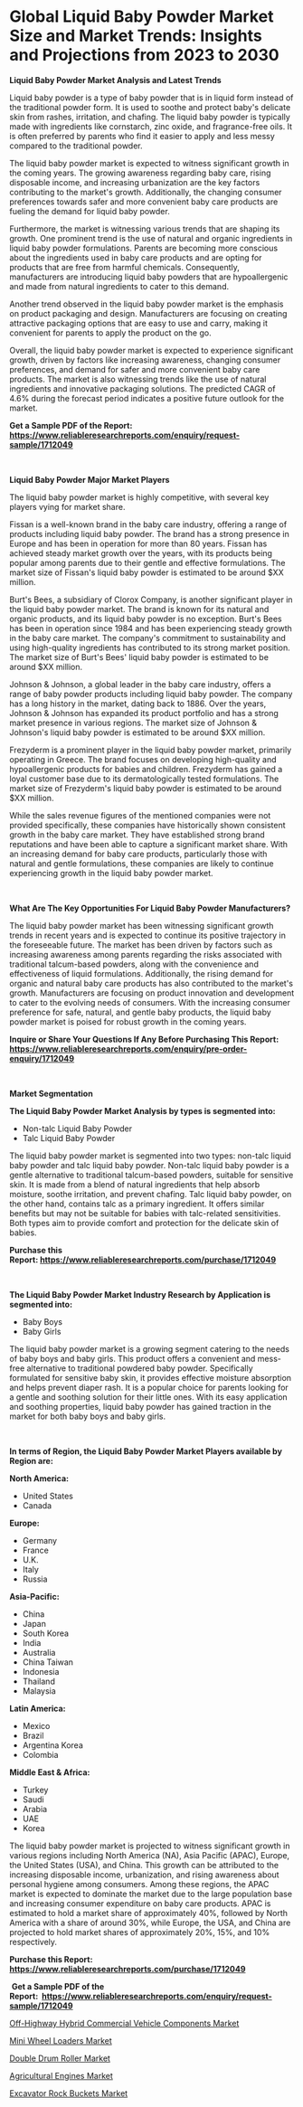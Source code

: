 <p><h1>Global Liquid Baby Powder Market Size and Market Trends: Insights and Projections from 2023 to 2030</h1></p><p><strong>Liquid Baby Powder Market Analysis and Latest Trends</strong></p>
<p><p>Liquid baby powder is a type of baby powder that is in liquid form instead of the traditional powder form. It is used to soothe and protect baby's delicate skin from rashes, irritation, and chafing. The liquid baby powder is typically made with ingredients like cornstarch, zinc oxide, and fragrance-free oils. It is often preferred by parents who find it easier to apply and less messy compared to the traditional powder.</p><p>The liquid baby powder market is expected to witness significant growth in the coming years. The growing awareness regarding baby care, rising disposable income, and increasing urbanization are the key factors contributing to the market's growth. Additionally, the changing consumer preferences towards safer and more convenient baby care products are fueling the demand for liquid baby powder.</p><p>Furthermore, the market is witnessing various trends that are shaping its growth. One prominent trend is the use of natural and organic ingredients in liquid baby powder formulations. Parents are becoming more conscious about the ingredients used in baby care products and are opting for products that are free from harmful chemicals. Consequently, manufacturers are introducing liquid baby powders that are hypoallergenic and made from natural ingredients to cater to this demand.</p><p>Another trend observed in the liquid baby powder market is the emphasis on product packaging and design. Manufacturers are focusing on creating attractive packaging options that are easy to use and carry, making it convenient for parents to apply the product on the go.</p><p>Overall, the liquid baby powder market is expected to experience significant growth, driven by factors like increasing awareness, changing consumer preferences, and demand for safer and more convenient baby care products. The market is also witnessing trends like the use of natural ingredients and innovative packaging solutions. The predicted CAGR of 4.6% during the forecast period indicates a positive future outlook for the market.</p></p>
<p><strong>Get a Sample PDF of the Report:&nbsp; <a href="https://www.reliableresearchreports.com/enquiry/request-sample/1712049">https://www.reliableresearchreports.com/enquiry/request-sample/1712049</a></strong></p>
<p>&nbsp;</p>
<p><strong>Liquid Baby Powder Major Market Players</strong></p>
<p><p>The liquid baby powder market is highly competitive, with several key players vying for market share. </p><p>Fissan is a well-known brand in the baby care industry, offering a range of products including liquid baby powder. The brand has a strong presence in Europe and has been in operation for more than 80 years. Fissan has achieved steady market growth over the years, with its products being popular among parents due to their gentle and effective formulations. The market size of Fissan's liquid baby powder is estimated to be around $XX million.</p><p>Burt's Bees, a subsidiary of Clorox Company, is another significant player in the liquid baby powder market. The brand is known for its natural and organic products, and its liquid baby powder is no exception. Burt's Bees has been in operation since 1984 and has been experiencing steady growth in the baby care market. The company's commitment to sustainability and using high-quality ingredients has contributed to its strong market position. The market size of Burt's Bees' liquid baby powder is estimated to be around $XX million.</p><p>Johnson & Johnson, a global leader in the baby care industry, offers a range of baby powder products including liquid baby powder. The company has a long history in the market, dating back to 1886. Over the years, Johnson & Johnson has expanded its product portfolio and has a strong market presence in various regions. The market size of Johnson & Johnson's liquid baby powder is estimated to be around $XX million.</p><p>Frezyderm is a prominent player in the liquid baby powder market, primarily operating in Greece. The brand focuses on developing high-quality and hypoallergenic products for babies and children. Frezyderm has gained a loyal customer base due to its dermatologically tested formulations. The market size of Frezyderm's liquid baby powder is estimated to be around $XX million.</p><p>While the sales revenue figures of the mentioned companies were not provided specifically, these companies have historically shown consistent growth in the baby care market. They have established strong brand reputations and have been able to capture a significant market share. With an increasing demand for baby care products, particularly those with natural and gentle formulations, these companies are likely to continue experiencing growth in the liquid baby powder market.</p></p>
<p>&nbsp;</p>
<p><strong>What Are The Key Opportunities For Liquid Baby Powder Manufacturers?</strong></p>
<p><p>The liquid baby powder market has been witnessing significant growth trends in recent years and is expected to continue its positive trajectory in the foreseeable future. The market has been driven by factors such as increasing awareness among parents regarding the risks associated with traditional talcum-based powders, along with the convenience and effectiveness of liquid formulations. Additionally, the rising demand for organic and natural baby care products has also contributed to the market's growth. Manufacturers are focusing on product innovation and development to cater to the evolving needs of consumers. With the increasing consumer preference for safe, natural, and gentle baby products, the liquid baby powder market is poised for robust growth in the coming years.</p></p>
<p><strong>Inquire or Share Your Questions If Any Before Purchasing This Report: <a href="https://www.reliableresearchreports.com/enquiry/pre-order-enquiry/1712049">https://www.reliableresearchreports.com/enquiry/pre-order-enquiry/1712049</a></strong></p>
<p>&nbsp;</p>
<p><strong>Market Segmentation</strong></p>
<p><strong>The Liquid Baby Powder Market Analysis by types is segmented into:</strong></p>
<p><ul><li>Non-talc Liquid Baby Powder</li><li>Talc Liquid Baby Powder</li></ul></p>
<p><p>The liquid baby powder market is segmented into two types: non-talc liquid baby powder and talc liquid baby powder. Non-talc liquid baby powder is a gentle alternative to traditional talcum-based powders, suitable for sensitive skin. It is made from a blend of natural ingredients that help absorb moisture, soothe irritation, and prevent chafing. Talc liquid baby powder, on the other hand, contains talc as a primary ingredient. It offers similar benefits but may not be suitable for babies with talc-related sensitivities. Both types aim to provide comfort and protection for the delicate skin of babies.</p></p>
<p><strong>Purchase this Report:&nbsp;<a href="https://www.reliableresearchreports.com/purchase/1712049">https://www.reliableresearchreports.com/purchase/1712049</a></strong></p>
<p>&nbsp;</p>
<p><strong>The Liquid Baby Powder Market Industry Research by Application is segmented into:</strong></p>
<p><ul><li>Baby Boys</li><li>Baby Girls</li></ul></p>
<p><p>The liquid baby powder market is a growing segment catering to the needs of baby boys and baby girls. This product offers a convenient and mess-free alternative to traditional powdered baby powder. Specifically formulated for sensitive baby skin, it provides effective moisture absorption and helps prevent diaper rash. It is a popular choice for parents looking for a gentle and soothing solution for their little ones. With its easy application and soothing properties, liquid baby powder has gained traction in the market for both baby boys and baby girls.</p></p>
<p>&nbsp;</p>
<p><strong>In terms of Region, the Liquid Baby Powder Market Players available by Region are:</strong></p>
<p>
    <p> <strong> North America: </strong>
        <ul>
            <li>United States</li>
            <li>Canada</li>
        </ul>
        </p> 
    <p> <strong> Europe: </strong>
        <ul>
            <li>Germany</li>
            <li>France</li>
            <li>U.K.</li>
            <li>Italy</li>
            <li>Russia</li>
        </ul>
        </p> 
    <p> <strong> Asia-Pacific: </strong>
        <ul>
            <li>China</li>
            <li>Japan</li>
            <li>South Korea</li>
            <li>India</li>
            <li>Australia</li>
            <li>China Taiwan</li>
            <li>Indonesia</li>
            <li>Thailand</li>
            <li>Malaysia</li>
        </ul>
        </p> 
    <p> <strong> Latin America: </strong>
        <ul>
            <li>Mexico</li>
            <li>Brazil</li>
            <li>Argentina Korea</li>
            <li>Colombia</li>
        </ul>
        </p> 
    <p> <strong> Middle East & Africa: </strong>
        <ul>
            <li>Turkey</li>
            <li>Saudi</li>
            <li>Arabia</li>
            <li>UAE</li>
            <li>Korea</li>
        </ul>
    </p>
    </p>
<p><p>The liquid baby powder market is projected to witness significant growth in various regions including North America (NA), Asia Pacific (APAC), Europe, the United States (USA), and China. This growth can be attributed to the increasing disposable income, urbanization, and rising awareness about personal hygiene among consumers. Among these regions, the APAC market is expected to dominate the market due to the large population base and increasing consumer expenditure on baby care products. APAC is estimated to hold a market share of approximately 40%, followed by North America with a share of around 30%, while Europe, the USA, and China are projected to hold market shares of approximately 20%, 15%, and 10% respectively.</p></p>
<p><strong>Purchase this Report: <a href="https://www.reliableresearchreports.com/purchase/1712049">https://www.reliableresearchreports.com/purchase/1712049</a></strong></p>
<p>&nbsp;<strong>Get a Sample PDF of the Report:&nbsp;&nbsp;<a href="https://www.reliableresearchreports.com/enquiry/request-sample/1712049">https://www.reliableresearchreports.com/enquiry/request-sample/1712049</a></strong></p>
<p><strong></strong></p>
<p><p><a href="https://medium.com/@laneygibson1991/off-highway-hybrid-commercial-vehicle-components-market-report-reveals-the-latest-trends-and-growth-2ff17f913b1f">Off-Highway Hybrid Commercial Vehicle Components Market</a></p><p><a href="https://medium.com/@javiermante/analyzing-mini-wheel-loaders-market-global-industry-perspective-and-forecast-2023-to-2030-7512fc52b8d4">Mini Wheel Loaders Market</a></p><p><a href="https://medium.com/@dashawnmoen/double-drum-roller-market-analysis-and-sze-forecasted-for-period-from-2023-to-2030-4939737a15e1">Double Drum Roller Market</a></p><p><a href="https://medium.com/@royalmiller09/agricultural-engines-market-trends-and-market-analysis-forecasted-for-period-2023-2030-2b89fa43cea9">Agricultural Engines Market</a></p><p><a href="https://medium.com/@loyceharber/excavator-rock-buckets-market-analysis-and-sze-forecasted-for-period-from-2023-to-2030-105df7c65119">Excavator Rock Buckets Market</a></p></p>